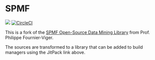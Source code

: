 # SPMF

[![](https://jitpack.io/v/matfax/spmf.svg)](https://jitpack.io/#matfax/spmf)
[![CircleCI](https://circleci.com/gh/matfax/spmf/tree/master.svg?style=svg)](https://circleci.com/gh/matfax/spmf/tree/master)

This is a fork of the [SPMF Open-Source Data Mining Library](http://www.philippe-fournier-viger.com/spmf/index.php) from Prof. Philippe Fournier-Viger.

The sources are transformed to a library that can be added to build managers using the JitPack link above.
